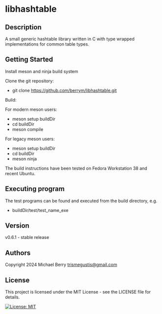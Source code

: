 # libhashtable

## Description

A small generic hashtable library written in C with type wrapped implementations for common table types.

## Getting Started

Install meson and ninja build system

Clone the git repository:

* git clone https://github.com/berrym/libhashtable.git

Build:

For modern meson users:

* meson setup buildDir
* cd buildDir
* meson compile

For legacy meson users:

* meson setup buildDir
* cd buildDir
* meson ninja

The build instructions have been tested on Fedora Workstation 38 and recent Ubuntu.

## Executing program

The test programs can be found and executed from the build directory, e.g.

* buildDir/test/test_name_exe

## Version

v0.6.1 - stable release

## Authors

Copyright 2024 Michael Berry <trismegustis@gmail.com>

## License

This project is licensed under the MIT License - see the LICENSE file for details.

[![License: MIT](https://img.shields.io/badge/License-MIT-yellow.svg)](https://opensource.org/licenses/MIT)

